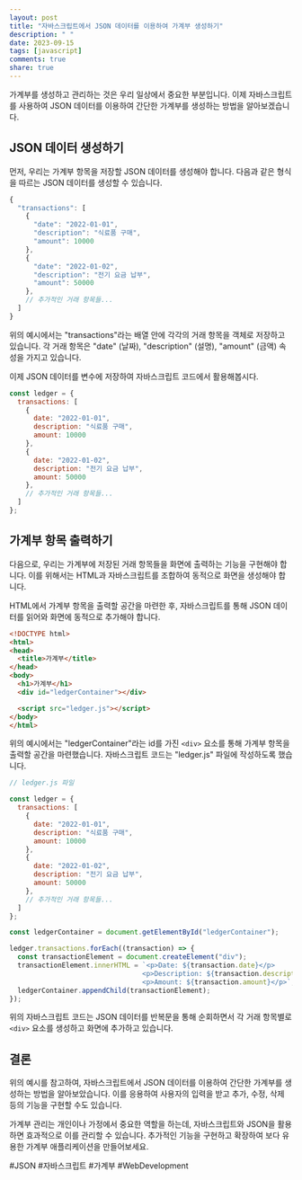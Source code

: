```yaml
---
layout: post
title: "자바스크립트에서 JSON 데이터를 이용하여 가계부 생성하기"
description: " "
date: 2023-09-15
tags: [javascript]
comments: true
share: true
---
```


가계부를 생성하고 관리하는 것은 우리 일상에서 중요한 부분입니다. 이제 자바스크립트를 사용하여 JSON 데이터를 이용하여 간단한 가계부를 생성하는 방법을 알아보겠습니다.

## JSON 데이터 생성하기

먼저, 우리는 가계부 항목을 저장할 JSON 데이터를 생성해야 합니다. 다음과 같은 형식을 따르는 JSON 데이터를 생성할 수 있습니다.

```javascript
{
  "transactions": [
    {
      "date": "2022-01-01",
      "description": "식료품 구매",
      "amount": 10000
    },
    {
      "date": "2022-01-02",
      "description": "전기 요금 납부",
      "amount": 50000
    },
    // 추가적인 거래 항목들...
  ]
}
```

위의 예시에서는 "transactions"라는 배열 안에 각각의 거래 항목을 객체로 저장하고 있습니다. 각 거래 항목은 "date" (날짜), "description" (설명), "amount" (금액) 속성을 가지고 있습니다.

이제 JSON 데이터를 변수에 저장하여 자바스크립트 코드에서 활용해봅시다.

```javascript
const ledger = {
  transactions: [
    {
      date: "2022-01-01",
      description: "식료품 구매",
      amount: 10000
    },
    {
      date: "2022-01-02",
      description: "전기 요금 납부",
      amount: 50000
    },
    // 추가적인 거래 항목들...
  ]
};
```

## 가계부 항목 출력하기

다음으로, 우리는 가계부에 저장된 거래 항목들을 화면에 출력하는 기능을 구현해야 합니다. 이를 위해서는 HTML과 자바스크립트를 조합하여 동적으로 화면을 생성해야 합니다.

HTML에서 가계부 항목을 출력할 공간을 마련한 후, 자바스크립트를 통해 JSON 데이터를 읽어와 화면에 동적으로 추가해야 합니다.

```html
<!DOCTYPE html>
<html>
<head>
  <title>가계부</title>
</head>
<body>
  <h1>가계부</h1>
  <div id="ledgerContainer"></div>

  <script src="ledger.js"></script>
</body>
</html>
```

위의 예시에서는 "ledgerContainer"라는 id를 가진 `<div>` 요소를 통해 가계부 항목을 출력할 공간을 마련했습니다. 자바스크립트 코드는 "ledger.js" 파일에 작성하도록 했습니다.

```javascript
// ledger.js 파일

const ledger = {
  transactions: [
    {
      date: "2022-01-01",
      description: "식료품 구매",
      amount: 10000
    },
    {
      date: "2022-01-02",
      description: "전기 요금 납부",
      amount: 50000
    },
    // 추가적인 거래 항목들...
  ]
};

const ledgerContainer = document.getElementById("ledgerContainer");

ledger.transactions.forEach((transaction) => {
  const transactionElement = document.createElement("div");
  transactionElement.innerHTML = `<p>Date: ${transaction.date}</p>
                                 <p>Description: ${transaction.description}</p>
                                 <p>Amount: ${transaction.amount}</p>`;
  ledgerContainer.appendChild(transactionElement);
});
```

위의 자바스크립트 코드는 JSON 데이터를 반복문을 통해 순회하면서 각 거래 항목별로 `<div>` 요소를 생성하고 화면에 추가하고 있습니다.

## 결론

위의 예시를 참고하여, 자바스크립트에서 JSON 데이터를 이용하여 간단한 가계부를 생성하는 방법을 알아보았습니다. 이를 응용하여 사용자의 입력을 받고 추가, 수정, 삭제 등의 기능을 구현할 수도 있습니다.

가계부 관리는 개인이나 가정에서 중요한 역할을 하는데, 자바스크립트와 JSON을 활용하면 효과적으로 이를 관리할 수 있습니다. 추가적인 기능을 구현하고 확장하여 보다 유용한 가계부 애플리케이션을 만들어보세요.

#JSON #자바스크립트 #가계부 #WebDevelopment